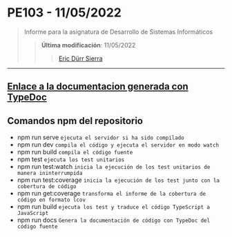 # PE103 - 11/05/2022

>Informe para la asignatura de Desarrollo de Sistemas Informáticos
>
>>**Última modificación**: 11/05/2022
>>>
>>>[Eric Dürr Sierra](alu0101027005@ull.edu.es)

***

## [Enlace a la documentacion generada con TypeDoc](http://dsi-pe103-11-05-code-docs.surge.sh)

## Comandos npm del repositorio

- npm run serve  `ejecuta el servidor si ha sido compilado`
- npm run dev  `compila el código y ejecuta el servidor en modo watch`
- npm run build  `compila el código fuente`
- npm test  `ejecuta los test unitarios`
- npm run test:watch `inicia la ejecución de los test unitarios de manera ininterrumpida`
- npm run test:coverage `inicia la ejecución de los test junto con la cobertura de código`
- npm run get:coverage `transforma el informe de la cobertura de código en formato lcov`
- npm run build `ejecuta los test y traduce el código TypeScript a JavaScript`
- npm run docs `Genera la documentación de código con TypeDoc del código fuente`
